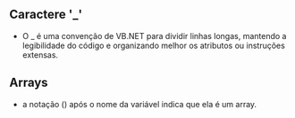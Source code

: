 ## Caractere '_'

- O _ é uma convenção de VB.NET para dividir linhas longas, mantendo a legibilidade do código e organizando melhor os atributos ou instruções extensas.

## Arrays

- a notação () após o nome da variável indica que ela é um array.